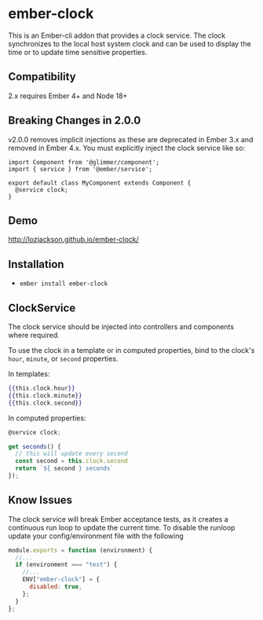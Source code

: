 # ember-clock

This is an Ember-cli addon that provides a clock service. The clock synchronizes to
the local host system clock and can be used to display the time or to update time
sensitive properties.

## Compatibility

2.x requires Ember 4+ and Node 18+

## Breaking Changes in 2.0.0

v2.0.0 removes implicit injections as these are deprecated in Ember 3.x and removed
in Ember 4.x. You must explicitly inject the clock service like so:

```
import Component from '@glimmer/component';
import { service } from '@ember/service';

export default class MyComponent extends Component {
  @service clock;
}
```

## Demo

http://lozjackson.github.io/ember-clock/

## Installation

- `ember install ember-clock`

## ClockService

The clock service should be injected into controllers and components where required.

To use the clock in a template or in computed properties, bind to the clock's
`hour`, `minute`, or `second` properties.

In templates:

```hbs
{{this.clock.hour}}
{{this.clock.minute}}
{{this.clock.second}}
```

In computed properties:

```js
@service clock;

get seconds() {
  // this will update every second
  const second = this.clock.second
  return `${ second } seconds`
});
```

## Know Issues

The clock service will break Ember acceptance tests, as it creates a continuous run loop to update the current time. To disable the runloop update your config/environment file with the following

```js
module.exports = function (environment) {
  //...
  if (environment === "test") {
    //...
    ENV["ember-clock"] = {
      disabled: true,
    };
  }
};
```
